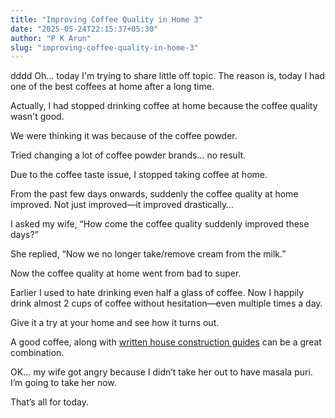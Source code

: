 ```yaml
---
title: "Improving Coffee Quality in Home 3"
date: "2025-05-24T22:15:37+05:30"
author: "P K Arun"
slug: "improving-coffee-quality-in-home-3"
---
```

dddd
Oh... today I'm trying to share little off topic. The reason is, today I had one of the best coffees at home after a long time.

Actually, I had stopped drinking coffee at home because the coffee quality wasn't good.

We were thinking it was because of the coffee powder.

Tried changing a lot of coffee powder brands… no result.

Due to the coffee taste issue, I stopped taking coffee at home.

From the past few days onwards, suddenly the coffee quality at home improved. Not just improved—it improved drastically…

I asked my wife, “How come the coffee quality suddenly improved these days?”

She replied, “Now we no longer take/remove cream from the milk.”

Now the coffee quality at home went from bad to super.

Earlier I used to hate drinking even half a glass of coffee. Now I happily drink almost 2 cups of coffee without hesitation—even multiple times a day.

Give it a try at your home and see how it turns out.

A good coffee, along with [written house construction guides](https://houseconstruction.pkarun.com/products/) can be a great combination.

OK... my wife got angry because I didn’t take her out to have masala puri. I’m going to take her now.

That’s all for today.